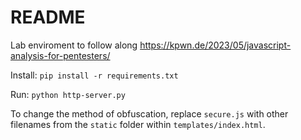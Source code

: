 # README

Lab enviroment to follow along https://kpwn.de/2023/05/javascript-analysis-for-pentesters/

Install: `pip install -r requirements.txt`

Run: `python http-server.py`

To change the method of obfuscation, replace `secure.js` with other filenames from the `static` folder within `templates/index.html`.
